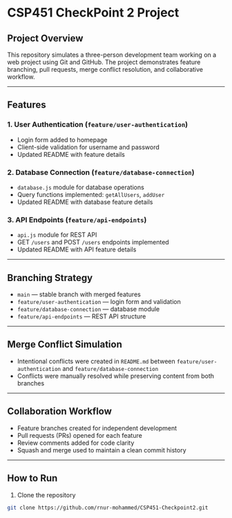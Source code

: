 # CSP451 CheckPoint 2 Project

## Project Overview
This repository simulates a three-person development team working on a web project using Git and GitHub. The project demonstrates feature branching, pull requests, merge conflict resolution, and collaborative workflow.

---

## Features

### 1. User Authentication (`feature/user-authentication`)
- Login form added to homepage
- Client-side validation for username and password
- Updated README with feature details

### 2. Database Connection (`feature/database-connection`)
- `database.js` module for database operations
- Query functions implemented: `getAllUsers`, `addUser`
- Updated README with database feature details

### 3. API Endpoints (`feature/api-endpoints`)
- `api.js` module for REST API
- GET `/users` and POST `/users` endpoints implemented
- Updated README with API feature details

---

## Branching Strategy
- `main` — stable branch with merged features
- `feature/user-authentication` — login form and validation
- `feature/database-connection` — database module
- `feature/api-endpoints` — REST API structure

---

## Merge Conflict Simulation
- Intentional conflicts were created in `README.md` between `feature/user-authentication` and `feature/database-connection`
- Conflicts were manually resolved while preserving content from both branches

---

## Collaboration Workflow
- Feature branches created for independent development
- Pull requests (PRs) opened for each feature
- Review comments added for code clarity
- Squash and merge used to maintain a clean commit history

---

## How to Run
1. Clone the repository
```bash
git clone https://github.com/rnur-mohammed/CSP451-Checkpoint2.git
